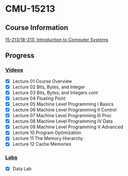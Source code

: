 # CMU-15213

## Course Information

[15-213/18-213: Introduction to Computer Systems](http://www.cs.cmu.edu/~213/schedule.html)

## Progress

### [Videos](https://www.youtube.com/watch?v=ScMxnXq6fbI&list=PLcQU3vbfgCc9sVAiHf5761UUApjZ3ZD3x&index=1)

- [x] Lecture 01 Course Overview
- [x] Lecture 02 Bits, Bytes, and Integer
- [x] Lecture 03 Bits, Bytes, and Integers cont
- [x] Lecture 04 Floating Point
- [x] Lecture 05 Machine Level Programming I Basics
- [x] Lecture 06 Machine Level Programming II Control
- [x] Lecture 07 Machine Level Programming III Proc
- [x] Lecture 08 Machine Level Programming IV Data
- [x] Lecture 09 Machine Level Programming V Advanced
- [x] Lecture 10 Program Optimization
- [x] Lecture 11 The Memory Hierarchy
- [x] Lecture 12 Cache Memories

### [Labs](http://csapp.cs.cmu.edu/3e/labs.html)

- [x] Data Lab
